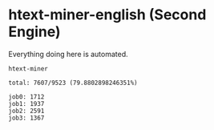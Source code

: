 # htext-miner-english (Second Engine)

Everything doing here is automated.

```
htext-miner

total: 7607/9523 (79.8802898246351%)

job0: 1712
job1: 1937
job2: 2591
job3: 1367
```